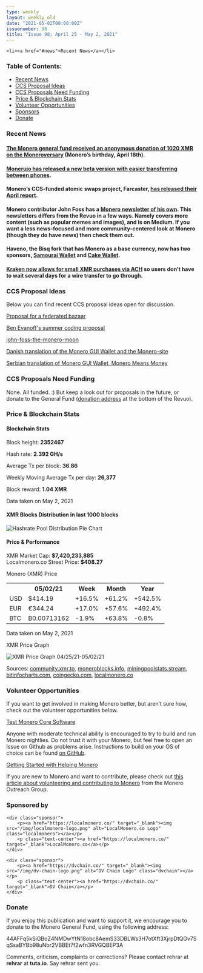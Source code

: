 ```yaml
---
type: weekly
layout: weekly_old
date: "2021-05-02T00:00:00Z"
issuenumber: 98
title: "Issue 98; April 25 - May 2, 2021"
---
```

    <li><a href="#news">Recent News</a></li>
<h3>Table of Contents:</h3>
<ul class="contents">
    <li><a href="#news">Recent News</a></li>
    <li><a href="#ideas">CCS Proposal Ideas</a></li>
    <li><a href="#proposals">CCS Proposals Need Funding</a></li>
    <li><a href="#stats">Price & Blockchain Stats</a></li>
    <li><a href="#volunteer">Volunteer Opportunities</a></li>
    <li><a href="#sponsor">Sponsors</a></li>
    <li><a href="#donate">Donate</a></li>
</ul>

<h3 id="news">Recent News</h3>

<div class="newsbyte">
    <h4><a href="https://twitter.com/binaryFate/status/1388221143069335554" target="_blank">The Monero general fund received an anonymous donation of 1020 XMR on the Moneroversary</a> (Monero’s birthday, April 18th).</h4>
</div>

<div class="newsbyte">
    <h4><a href="https://www.reddit.com/r/Monerujo/comments/n3461n/beta_monerujo_205/" target="_blank">Monerujo has released a new beta version with easier transferring between phones</a>.</h4>
</div>

<div class="newsbyte">
    <h4>Monero’s CCS-funded atomic swaps project, Farcaster, <a href="https://www.reddit.com/r/Monero/comments/n258e4/farcaster_community_update_april/" target="_blank">has released their April report</a>.</h4>
</div>

<div class="newsbyte">
    <h4>Monero contributor John Foss has a <a href="https://johnfoss.medium.com/" target="_blank">Monero newsletter of his own</a>. This newsletters differs from the Revuo in a few ways. Namely covers more content (such as popular memes and images), and is on Medium. If you want a less news-focused and more community-centered look at Monero (though they do have news) then check them out.</h4>
</div>

<div class="newsbyte">
    <h4>Haveno, the Bisq fork that has Monero as a base currency, now has two sponsors, <a href="https://twitter.com/SamouraiWallet/status/1388095210912092160" target="_blank">Samourai Wallet</a> and <a href="https://twitter.com/HavenoDEX/status/1388867599707131904" target="_blank">Cake Wallet</a>.</h4>
</div>

<div class="newsbyte">
    <h4><a href="https://www.reddit.com/r/Monero/comments/n1h2yd/you_can_now_direct_buy_small_amounts_of_xmr_with/" target="_blank">Kraken now allows for small XMR purchases via ACH</a> so users don’t have to wait several days for a wire transfer to go through.</h4>
</div>

<h3 id="ideas">CCS Proposal Ideas</h3>

<p>Below you can find recent CCS proposal ideas open for discussion.</p>

<div class="proposal">
<p><a href="https://repo.getmonero.org/monero-project/ccs-proposals/-/merge_requests/226" target="_blank">Proposal for a federated bazaar</a></p>
</div>

<div class="proposal">
<p><a href="https://repo.getmonero.org/monero-project/ccs-proposals/-/merge_requests/225" target="_blank">Ben Evanoff's summer coding proposal</a></p>
</div>

<div class="proposal">
<p><a href="https://repo.getmonero.org/monero-project/ccs-proposals/-/merge_requests/224" target="_blank">john-foss-the-monero-moon</a></p>
</div>

<div class="proposal">
<p><a href="https://repo.getmonero.org/monero-project/ccs-proposals/-/merge_requests/218" target="_blank">Danish translation of the Monero GUI Wallet and the Monero-site</a></p>
</div>

<div class="proposal">
<p><a href="https://repo.getmonero.org/monero-project/ccs-proposals/-/merge_requests/213" target="_blank">Serbian translation of Monero GUI Wallet, Monero Means Money</a></p>
</div>

<h3 id="proposals">CCS Proposals Need Funding</h3>

<p>None. All funded. :) But keep a look out for proposals in the future, or donate to the General Fund (<a href="#donate">donation address</a> at the bottom of the Revuo).</p>

<h3 id="stats">Price & Blockchain Stats</h3>

<h4 class="stat">Blockchain Stats</h4>

<div class="bcstats">
    <p>Block height: <b>2352467</b></p>
    <p>Hash rate: <b>2.392 GH/s</b></p>
    <p>Average Tx per block: <b>36.86</b></p>
    <p>Weekly Moving Average Tx per day: <b>26,377</b></p>
    <p>Block reward: <b>1.04 XMR</b></p>
</div>
<p class="note">Data taken on May 2, 2021</p>

<h4 class="stat">XMR Blocks Distribution in last 1000 blocks</h4>
<p><img src="/img/hashrate-pool-distribution-05021.png" alt="Hashrate Pool Distribution Pie Chart"/></p>

<h4 class="stat">Price & Performance</h4>

<div class="price-intro">XMR Market Cap: <b>$7,420,233,885</b><br>Localmonero.co Street Price: <b>$408.27</b></div>

<p class="table-title">Monero (XMR) Price</p>
<table class="price-table">
  <tr class="row1">
    <th></th>
    <th>05/02/21</th>
    <th>Week</th>
    <th>Month</th>
    <th>Year</th>
  </tr>
  <tr>
    <td data-th="XMR to">USD</td>
    <td data-th="05/02/21">$414.19</td>
    <td data-th="Week" class="green">+16.5%</td>
    <td data-th="Month" class="green">+61.2%</td>
    <td data-th="Year" class="green">+542.5%</td>
  </tr>
  <tr class="row3">
    <td data-th="XMR to">EUR</td>
    <td data-th="05/02/21">€344.24</td>
    <td data-th="Week" class="green">+17.0%</td>
    <td data-th="Month" class="green">+57.6%</td>
    <td data-th="Year" class="green">+492.4%</td>
  </tr>
  <tr>
    <td data-th="XMR to">BTC</td>
    <td data-th="05/02/21">B0.00713162</td>
    <td data-th="Week" class="red">-1.9%</td>
    <td data-th="Month" class="green">+63.8%</td>
    <td data-th="Year" class="red">-0.8%</td>
  </tr>
</table>
<p class="note">Data taken on May 2, 2021</p>

<p class="table-title">XMR Price Graph</p>

![XMR Price Graph 04/25/21-05/02/21](/img/weekly-chart-05021.png "XMR Price Graph 04/25/21-05/02/21") 

Sources: <a href="https://community.xmr.to/explorer/mainnet/" target="_blank">community.xmr.to</a>, <a href="https://moneroblocks.info/stats/transaction-stats" target="_blank">moneroblocks.info</a>, <a href="https://miningpoolstats.stream/monero" target="_blank">miningpoolstats.stream</a>, <a href="https://bitinfocharts.com/monero/" target="_blank">bitinfocharts.com</a>, <a href="https://www.coingecko.com/" target="_blank">coingecko.com</a>, <a href="https://localmonero.co/" target="_blank">localmonero.co</a>

<h3 id="volunteer">Volunteer Opportunities</h3>

<p>If you want to get involved in making Monero better, but aren’t sure how, check out the volunteer opportunities below.</p>

<div class="newsbyte">
    <p class="date"><a href="https://github.com/monero-project/monero" target="_blank">Test Monero Core Software</a></p>
    <p>Anyone with moderate technical ability is encouraged to try to build and run Monero nightlies. Do not trust it with your Monero, but feel free to open an Issue on Github as problems arise. Instructions to build on your OS of choice can be found <a href="https://github.com/monero-project/monero#compiling-monero-from-source" target="_blank">on GitHub</a>. </p>
</div>

<div class="newsbyte">
    <p class="date"><a href="https://github.com/monero-project/monero" target="_blank">Getting Started with Helping Monero</a></p>
    <p>If you are new to Monero and want to contribute, please check out <a href="https://www.monerooutreach.org/stories/getting-started-helping-monero.php" target="_blank">this article about volunteering and contributing to Monero</a> from the Monero Outreach Group. </p>
</div>

<h3 id="sponsor">Sponsored by</h3>

<div class="sponsors">

    <div class="sponsor">
        <p><a href="https://localmonero.co/" target="_blank"><img src="/img/localmonero-logo.png" alt="LocalMonero.co Logo" class="localmonero"></a></p>
        <p class="text-center"><a href="https://localmonero.co/" target="_blank">LocalMonero.co</a></p>
    </div>

    <div class="sponsor">
        <p><a href="https://dvchain.co/" target="_blank"><img src="/img/dv-chain-logo.png" alt="DV Chain Logo" class="dvchain"></a></p>
        <p class="text-center"><a href="https://dvchain.co/" target="_blank">DV Chain</a></p>
    </div>
</div>

<h3 id="donate">Donate</h3>

<p markdown="1">If you enjoy this publication and want to support it, we encourage you to donate to the Monero General Fund, using the following address:</p>

<p class="address" markdown="1">44AFFq5kSiGBoZ4NMDwYtN18obc8AemS33DBLWs3H7otXft3XjrpDtQGv7SqSsaBYBb98uNbr2VBBEt7f2wfn3RVGQBEP3A</p>

<!--p><a href="monero:44AFFq5kSiGBoZ4NMDwYtN18obc8AemS33DBLWs3H7otXft3XjrpDtQGv7SqSsaBYBb98uNbr2VBBEt7f2wfn3RVGQBEP3A" class="qr"><img src="/img/donate-monero.png"></a></p-->

Comments, criticism, complaints or corrections? Please contact rehrar at **rehrar** at **tuta.io**. Say rehrar sent you.
